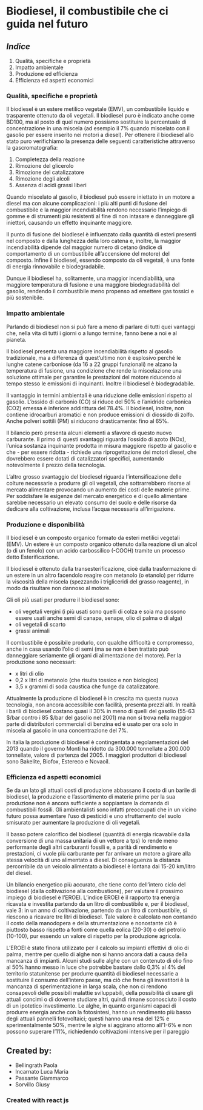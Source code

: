 # **Biodiesel**, il combustibile che ci guida nel futuro

## _Indice_
1. Qualità, specifiche e proprietà
2. Impatto ambientale
3. Produzione ed efficienza
4. Efficienza ed aspetti economici

### Qualità, specifiche e proprietà
Il biodiesel è un estere metilico vegetale (EMV), un combustibile liquido e trasparente ottenuto da oli vegetali. Il biodiesel puro è indicato anche come BD100, ma al posto di quel numero possiamo sostituire la percentuale di concentrazione in una miscela (ad esempio il 7% quando miscelato con il gasolio per essere inserito nei motori a diesel). 
Per ottenere il biodiesel allo stato puro verifichiamo la presenza delle seguenti caratteristiche attraverso la gascromatografia:
1. Completezza della reazione
2. Rimozione del glicerolo
3. Rimozione del catalizzatore
4. Rimozione degli alcoli
5. Assenza di acidi grassi liberi 

Quando miscelato al gasolio, il biodiesel può essere iniettato in un motore a diesel ma con alcune complicazioni: i più alti punti di fusione del combustibile e la maggior incendiabilità rendono necessario l’impiego di gomme e di strumenti più resistenti al fine di non intasare e danneggiare gli iniettori, causando un effetto inquinante maggiore. 

Il punto di fusione del biodiesel è influenzato dalla quantità di esteri presenti nel composto e dalla lunghezza della loro catena e, inoltre, la maggior incendiabilità dipende dal maggior numero di cetano (indice di comportamento di un combustibile all’accensione del motore) del composto. Infine il biodiesel, essendo composto da oli vegetali, è una fonte di energia rinnovabile e biodegradabile.

Dunque il biodiesel ha, solitamente, una maggior incendiabilità, una maggiore temperatura di fusione e una maggiore biodegradabilità del gasolio, rendendo il combustibile meno propenso ad emettere gas tossici e più sostenibile.

###  Impatto ambientale
Parlando di biodiesel non si può fare a meno di parlare di tutti quei vantaggi che, nella vita di tutti i giorni o a lungo termine, fanno bene a noi e al pianeta.

Il biodiesel presenta una maggiore incendiabilità rispetto al gasolio tradizionale, ma a differenza di quest’ultimo non è esplosivo perché le lunghe catene carboniose (da 16 a 22 gruppi funzionali) ne alzano la temperatura di fusione, una condizione che rende la miscelazione una soluzione ottimale per garantire le prestazioni del motore riducendo al tempo stesso le emissioni di inquinanti. Inoltre il biodiesel è biodegradabile.

Il vantaggio in termini ambientali è una riduzione delle emissioni rispetto al gasolio. L’ossido di carbonio (CO) si riduce del 50% e l’anidride carbonica (CO2) emessa è inferiore addirittura del 78.4%. Il biodiesel, inoltre, non contiene idrocarburi aromatici e non produce emissioni di diossido di zolfo. Anche polveri sottili (PM) si riducono drasticamente: fino al 65%.

Il bilancio però presenta alcuni elementi a sfavore di questo nuovo carburante.
Il primo di questi svantaggi riguarda l’ossido di azoto (NOx), l’unica sostanza inquinante prodotta in misura maggiore rispetto al gasolio e che - per essere ridotta - richiede una riprogettazione dei motori diesel, che dovrebbero essere dotati di catalizzatori specifici, aumentando notevolmente il prezzo della tecnologia.

L’altro grosso svantaggio del biodiesel riguarda l’intensificazione delle colture necessarie a produrre gli oli vegetali, che sottrarrebbero risorse al mercato alimentare provocando un aumento dei costi delle materie prime. Per soddisfare le esigenze del mercato energetico e di quello alimentare sarebbe necessario un elevato consumo del suolo e delle risorse da dedicare alla coltivazione, inclusa l’acqua necessaria all’irrigazione.

### Produzione e disponibilità
Il biodiesel è un composto organico formato da esteri metilici vegetali (EMV). Un estere è un composto organico ottenuto dalla reazione di un alcol (o di un fenolo) con un acido carbossilico (-COOH) tramite un processo detto Esterificazione.

Il biodiesel è ottenuto dalla transesterificazione, cioè dalla trasformazione di un estere in un altro facendolo reagire con metanolo (o etanolo) per ridurre la viscosità della miscela (spezzando i trigliceridi del grasso reagente), in modo da risultare non dannoso al motore.

Gli oli più usati per produrre il biodiesel sono:
* oli vegetali vergini (i più usati sono quelli di colza e soia ma possono essere usati anche semi di canapa, senape, olio di palma o di alga)
* oli vegetali di scarto
* grassi animali

Il combustibile è possibile produrlo, con qualche difficoltà e compromesso, anche in casa usando l’olio di semi (ma se non è ben trattato può danneggiare seriamente gli organi di alimentazione del motore). Per la produzione sono necessari:
* x litri di olio
* 0,2 x litri di metanolo (che risulta tossico e non biologico)
* 3,5 x grammi di soda caustica che funge da catalizzatore.

Attualmente la produzione di biodiesel è in crescita ma questa nuova tecnologia, non ancora accessibile con facilità, presenta prezzi alti. In realtà i barili di biodiesel costano quasi il 30% in meno di quelli del gasolio (55-63 $/bar contro i 85 $/bar del gasolio nel 2001) ma non si trova nella maggior parte di distributori commerciali di benzina ed è usato per ora solo in miscela al gasolio in una concentrazione del 7%.

In italia la produzione di biodiesel è contingentata a regolamentazioni del 2013 quando il governo Monti ha ridotto da 300.000 tonnellate a 200.000 tonnellate, valore di partenza del 2005. I maggiori produttori di biodiesel sono Bakelite, Biofox, Estereco e Novaoil. 

### Efficienza ed aspetti economici
Se da un lato gli attuali costi di produzione abbassano il costo di un barile di biodiesel, la produzione e l’assortimento di materie prime per la sua produzione non è ancora sufficiente a soppiantare la domanda di combustibili fossili. Gli ambientalisti sono infatti preoccupati che in un vicino futuro possa aumentare l’uso di pesticidi e uno sfruttamento del suolo smisurato per aumentare la produzione di oli vegetali.

Il basso potere calorifico del biodiesel (quantità di energia ricavabile dalla conversione di una massa unitaria di un vettore a tps) lo rende meno performante degli altri carburanti fossili e, a parità di rendimento e prestazioni, ci vuole più carburante per far arrivare un motore a girare alla stessa velocità di uno alimentato a diesel. Di conseguenza la distanza percorribile da un veicolo alimentato a biodiesel è lontana dai 15-20 km/litro del diesel.

Un bilancio energetico più accurato, che tiene conto dell’intero ciclo del biodiesel (dalla coltivazione alla combustione), per valutare il prossimo impiego di biodiesel è l’EROEI. L’indice EROEI è il rapporto tra energia ricavata e investita partendo da un litro di combustibile e, per il biodiesel, vale 3: in un anno di coltivazione, partendo da un litro di combustibile, si riescono a ricavare tre litri di biodiesel. Tale valore è calcolato non contando il costo della manodopera e della strumentazione e nonostante ciò è piuttosto basso rispetto a fonti come quella eolica (20-30) o del petrolio (10-100), pur essendo un valore di rispetto per la produzione agricola.

L’EROEI è stato finora utilizzato per il calcolo su impianti effettivi di olio di palma, mentre per quello di alghe non si hanno ancora dati a causa della mancanza di impianti. Alcuni studi sulle alghe con un contenuto di olio fino al 50% hanno messo in luce che potrebbe bastare dallo 0,3% al 4% del territorio statunitense per produrre quantità di biodiesel necessarie a sostituire il consumo dell’intero paese, ma ciò che frena gli investitori è la mancanza di sperimentazione in larga scala, che non ci rendono consapevoli delle possibili malattie sviluppabili, della possibilità di usare gli attuali concimi o di doverne studiare altri, quindi rimane sconosciuto il costo di un ipotetico investimento. Le alghe, in quanto organismi capaci di produrre energia anche con la fotosintesi, hanno un rendimento più basso degli attuali pannelli fotovoltaici; questi hanno una resa del 12% e sperimentalmente 50%, mentre le alghe si aggirano attorno all’1-6% e non possono superare l’11%, richiedendo coltivazioni intensive per il pareggio

## Created by:
* Bellingrath Paola
* Incarnato Luca Maria
* Passante Giammarco
* Sorvillo Giusy

### Created with react js

